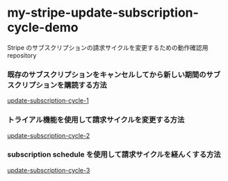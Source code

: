 # my-stripe-update-subscription-cycle-demo

Stripe のサブスクリプションの請求サイクルを変更するための動作確認用 repository

### 既存のサブスクリプションをキャンセルしてから新しい期間のサブスクリプションを購読する方法

[update-subscription-cycle-1](update-subscription-cycle-1)

### トライアル機能を使用して請求サイクルを変更する方法

[update-subscription-cycle-2](update-subscription-cycle-2)

### subscription schedule を使用して請求サイクルを経んくする方法

[update-subscription-cycle-3](update-subscription-cycle-3)
